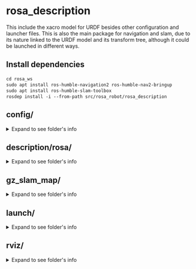 # rosa_description

This include the xacro model for URDF besides other configuration and launcher files. This is also the main package for navigation and slam, due to its nature linked to the URDF model and its transform tree, although it could be launched in different ways.

## Install dependencies

    cd rosa_ws
    sudo apt install ros-humble-navigation2 ros-humble-nav2-bringup
    sudo apt install ros-humble-slam-toolbox
    rosdep install -i --from-path src/rosa_robot/rosa_description

## config/
<details>
<summary>Expand to see folder's info</summary>

This folder contains the parameters file for navigation and SLAM. Here are the explanation for the most important and changed parameters for the development.

**load_pre_mapped_params_online_async.yaml is not used and may be outdated, but it is in the folder for possible future uses**

### slam_params.yaml

This params file is a copy paste from the "slam_toolbox/config/mapper_params_online_async.yaml" (same as slam_toolbox/config/mapper_params_online_sync.yaml), but is included in the package to be modified easily if necessary.

### nav2_params_yaml

The default params file from nav2_bringup is modified for this project rquirements. Mainly to change from differential to omnidirectional movement, so most of the changes are refered to velocities and accelerations, but also to adapt the navigation to the robot size, components and enviroment.

Here are some of the most important changes. If no coment is following the value it is full added, either the comented value is the default one:

```yaml
amcl:
  ros__parameters:
    laser_max_range: 30.0 #100
    robot_model_type: "nav2_amcl::OmniMotionModel" #"nav2_amcl::DifferentialMotionModel"
    set_initial_pose: true
    initial_pose: { x: 0.0, y: 0.0, z: 0.0, yaw: 0.0 }

controller_server:
  ros__parameters:
    min_y_velocity_threshold: 0.001
    FollowPath:
      min_vel_x: -0.05 #0.0
      min_vel_y: -0.15 #0.0
      max_vel_x: 0.15 #0.26
      max_vel_y: 0.15 #0.0
      max_vel_theta: 0.25 #1.0
      min_speed_xy: 0.001 #0.0
      max_speed_xy: 0.15 #0.26
      min_speed_theta: 0.01 #0.0
      acc_lim_y: 2.5 #0.0
      decel_lim_y: -2.5 #0.0
      vy_samples: 40 #5
      critics: ["RotateToGoal", "Oscillation", "BaseObstacle", "GoalAlign", "PathAlign", "PathDist", "GoalDist", "Twirling"] #Same without "Twirling"

local_costmap:
  local_costmap:
    ros__parameters:
      footprint: "[[0.35, 0.295], [0.35, -0.295], [-0.35, -0.295], [-0.35, 0.295]]" #robot_radius: 0.46

map_server:
  ros__parameters:
    use_sim_time: True
    # Overridden in launch by the "map" launch configuration or provided default value.
    # To use in yaml, remove the default "map" value in the tb3_simulation_launch.py file & provide full path to map below.
    yaml_filename: "../gz_slam_map/gaz_world"


behavior_server:
  ros__parameters:
    max_rotational_vel: 0.25 #1.0
    min_rotational_vel: 0.001 #0.4

velocity_smoother:
  ros__parameters:
    max_velocity: [0.15, 0.15, 0.25] #[0.26, 0.0, 1.0]
    min_velocity: [-0.05, -0.15, -0.25] #[-0.26, 0.0, -1.0]
    max_accel: [1.0, 1.0, 1.5] #[2.5, 0.0, 3.2]
    max_decel: [-1.0, -1.0, -1.5] #[-2.5, 0.0, -3.2]
```
Other parameters such as inflation layers of the maps are also modified but must be adjusted depending on the purpose and enviroment.

As shown in the modifications, most of them are related to allow horizontal movement, decreasing minimum thresholds and increasing maximum velocities.

DWBLocalPlanner is selected due to its performance during tests.

</details>

## description/rosa/
<details>
<summary>Expand to see folder's info</summary>

In this folder is located the xacro elements to represent ROSA in URDF format, with their Gazebo plugin if necessary.
Includes a "meshes/" folder with the mesh data for the LiDAR, camera, wheels and robot body.

The URDF model stablishes a transform tree headed by "base_footprint" frame, which correspond to "base_footprint" link.

### Links

- **base_footprint:** Auxiliar link to be the header frame of the URDF tf tree.
- **base_link:** Used to support the fixed transforms of components.
- **chasis:** Represents the body of ROSA.
- **lidar_sensor_link:** Represents the Hokuyo LiDAR.
- **camera_link:** Represents the Realsense RGBD camera. This is the top part of the transforms structure derivated from the specifications of RGBD's cameras.
- **wheel_front_left_link** & **wheel_front_right_link** & **wheel_back_left_link** & **wheel_fback_right_link:** Represent the four mecanum wheels of ROSA.

### Frames and joints

![Transform Tree](images/tf_tree.png)

Frames from top to bottom:
- **base_footprint:** 
  - Parent with fixed joint with **base_link**
  - Parent with continuous joint with the four **omni wheels**
- **base_link:**
  - Child with fixed joint with **base_footprint**
  - Parent with fixed joint with **chasis**
  - Parent with fixed joint with **lidar_sensor_link**
  - Parent with fixed joint with **camera_link**
 
- **wheel_front_left_link** & **wheel_front_right_link** & **wheel_back_left_link** & **wheel_fback_right_link:** 
  - Child with continuous joint with **base_link**
- **chasis:**
  - Child with fixed joint with **base_link**
- **lidar_sensor_link:**
  - Child with fixed joint with **base_link**
- **camera_link:**
  - Child with fixed joint with **base_link**
  - Parent with fixed joint with **camera_depth_frame**
  - Parent with fixed joint with **camera_color_frame**
- **camera_depth_frame:** 
  - Child with fixed joint with **camera_link**
  - Parent with fixed joint with **camera_depth_optical_frame:** Rotated on axis {-pi/2} 0 {-pi/2} due to the RGBD's specifications
- **camera_color_frame:** 
  - Child with fixed joint with **camera_link**
  - Parent with fixed joint with **camera_color_optical_frame:** Rotated on axis {-pi/2} 0 {-pi/2} due to the RGBD's specifications
- **camera_depth_optical_frame:** 
  - Child with fixed joint with **camera_depth_frame**
- **camera_color_frame:** 
  - Child with fixed joint with **camera_color_frame**

### Plugins and Gazebo

For the simulation in Gazebo there are plugins included in the corresponding xacros. 

lidar_sensor.xacro uses a type "ray" plugin configured to emulate the real hokuyo LiDAR.

realsense_d435.xacro uses a type "depth" plugin configured to emulate the real camera.

For the omni_wheel.xacro the omnidirectional movement plugin is located in the [gz_rosa_control](../gz_rosa_control/) package, also included in the project.

</details>

## gz_slam_map/
<details>
<summary>Expand to see folder's info</summary>

This folder contains all the files generated after map the gazebo world. It is set as default map for navigation in the launchers (gaz_wolrd.yaml)

![gaz_world.pgm](images/gazebo_map.png)

</details>

## launch/
<details>
<summary>Expand to see folder's info</summary>

This folder contains ROS2 launchers created for map and navigate with ROSA robot. Most of them can be executed with differents arguments depending on the objective and they will launch processes on different ways to simulate on Gazebo or run the real robot. 

**navigation_launch.py and slam_launch.py are not used and may be outdated, but they are in the folder for possible future uses**

### rosa_gazebo_launch.py

Launches Gazebo program with the ROS2 parameter "use_sim_time" set to true. This launcher execute "spawn_entity.py", run the "robot_state_publisher" and load the [URDF model](description/rosa/).

Gazebo opens with preloaded URDF a world, which correspond to [pal_office.world](worlds/pal_office.world)

    ros2 launch rosa_description rosa_gazebo_launch.py

![rosa_gazebo_launch.py](images/rosa_gazebo_launch.png)

## rosa_urdf_launch.py

Load URDF model to work with ROS2 using real ROSA. Set "use_sim_time" param to false and run "robot_state_publisher" with the [xacro model](description/rosa/).

    ros2 launch rosa_description rosa_urdf_launch.py

## rosa_nav_slam_launch.py

It will run "bringup_launch.py", it will also execute a pre-configured rviz2 with all necessary components. This launcher is supposed to be used both for SLAM and for navigation. Localization with AMCL wil always be active to help the robot to map and to navigate.

It is necessary an active joint between the "odom" and "base_footprint" frames, so **one of the previous launcher should be executed first with the rosa_driver node if using the real robot**

    ros2 launch rosa_description rosa_nav_slam_launch.py

### Launch Arguments

These are the specific launcher's arguments and their default value

* use_sim_time: false
* slam: False
* slam_params: [slam_params.yaml](config/slam_params.yaml)
* params_file: [nav2_params.yaml](config/nav2_params.yaml)
* map: gaz_world.yaml

**Lidar topic /scan should always be active to properly navigate or doing SLAM**

### SLAM
This way of launching rosa_nav_slam_launch.py execute **bringup_launch.py,** from the nav2_bringup package, which launch **slam_launch.py** using **online_sync_launch.py** from the slam_toolbox package.

    ros2 launch rosa_description rosa_nav_slam_launch.py slam:=True

If you are using Gazebo and **not in the NUC of the robot**, it is recomended to edit slam_launch.py to launch online_async_launch.py. It is due to the async launcher is faster at the cost of a loss of quality on the map that does not really affect in the simulation.

  sudo gedit /opt/ros/humble/share/nav2_bringup/launch/slam_launch.py

Start moving the robot publishing in /cmd_vel or using goal pose and save the map using the SLAM plug-in openned in rviz2 
* "save map" for .pgm and .yaml (necessary for navigation)
* "serialize map" for serialized version (.data and .posegraph)

Once you have your map files you can set it for navigation using launch arguments:

    ros2 launch rosa_description rosa_nav_slam_launch.py map:=(map.yaml path)
    
### Navigation
This way launches **bringup_launch.py,** from the nav2_bringup package.

    ros2 launch rosa_description rosa_nav_slam_launch.py map:=(map.yaml path)

The default map in this launcher is [gaz_world.yaml](gz_slam_map/gaz_world.yaml) and you have to use parameters to change it

The initial pose of the robot is set as a parameter to (0, 0, 0, 0) in [nav2_params.yaml](config/nav2_params.yaml). If it is not accurate set another initial pose using RVIZ.
Start navigation by setting a goal pose. If navigation is working properly, "navigation" and "localization" should be shown as "active" down left the screen.

While the robot is moving the path planned should appear in the RVIZ visualizer. You can stop the navigation using the RVIZ nav2 plugin. You can also interrupt the movement for a moment if working with the real robot by using the remote controller but, either stopping or moving it to another place, the navigation planner will resume the movement to the goal pose once the controller is no loger intervening.

</details>

## rviz/
<details>
<summary>Expand to see folder's info</summary>

Preconfigured rviz configuration for navigation and SLAM with ROSA. 
They are included in the launchers to open rviz with the necessary displays and components to visualize.

### nav2_rviz_config.rviz

![rviz slam config.](images/rviz_navigation_config.png)

Displays included:
 - Grid
 - TF
 - RobotModel
 - LaserScan
 - PointCloud2
 - Camera
 - Map: unactive, for visualize preloaded map
 - Path: for navigation calculated paths
 - Map: for global costmap
 - Map: for local costmap
 - Nav2_rviz_plugin: to visualize navigation status
 
### slam_rviz_config.rviz

![rviz slam config.](images/rviz_slam_config.png)

Displays included:
 - Grid
 - TF
 - RobotModel
 - LaserScan
 - PointCloud2
 - Camera
 - Map: to visualize map while generating
 - SlamToolboxPlugin: to save generated map

</details>

